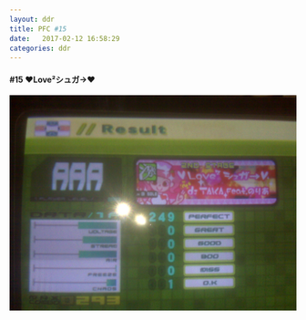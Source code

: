 ```yaml
---
layout: ddr
title: PFC #15
date:   2017-02-12 16:58:29
categories: ddr
---
```

#### **#15** ♥Love²シュガ→♥
![](/images/pfc/15_love_2.jpg)
